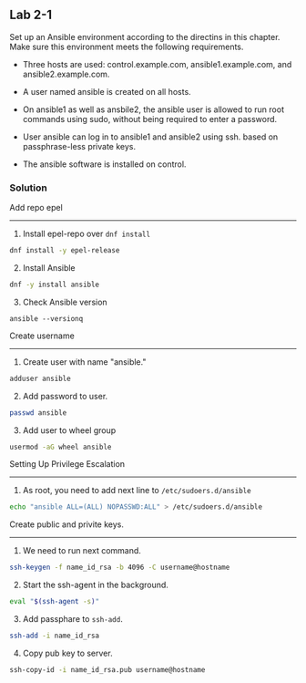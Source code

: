 
## Lab 2-1

Set up an Ansible environment according to the directins in this chapter. Make sure this environment meets the following requirements.

* Three hosts are used: control.example.com, ansible1.example.com, and ansible2.example.com.
* A user named ansible is created on all hosts.
* On ansible1 as well as ansbile2, the ansible user is allowed to run root commands using sudo, without being required to enter a password.
* User ansible can log in to ansible1 and ansible2 using ssh. based on passphrase-less private keys.

* The ansible software is installed on control.

### Solution

Add repo epel
***
1. Install epel-repo over `dnf install`
```sh
dnf install -y epel-release
```

2. Install Ansible
```sh
dnf -y install ansible
```

3. Check Ansible version
```
ansible --versionq
```



Create username
***
1. Create user with name "ansible."
```sh
adduser ansible
```
2. Add password to user.
```sh
passwd ansible
```

3. Add user to wheel group
```sh
usermod -aG wheel ansible
```

Setting Up Privilege Escalation
***

1. As root, you need to add next line to `/etc/sudoers.d/ansible`

```sh
echo "ansible ALL=(ALL) NOPASSWD:ALL" > /etc/sudoers.d/ansible
```

Create public and privite keys.
***

1. We need to run next command.
```sh
ssh-keygen -f name_id_rsa -b 4096 -C username@hostname
```

2. Start the ssh-agent in the background.
```sh
eval "$(ssh-agent -s)"
```

3. Add passphare to `ssh-add`.
```sh
ssh-add -i name_id_rsa
```

4. Copy pub key to server.
```sh
ssh-copy-id -i name_id_rsa.pub username@hostname
```
